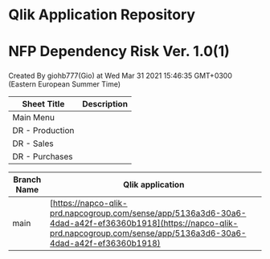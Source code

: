 # Qlik Application Repository 
# NFP Dependency Risk Ver. 1.0(1)
### 
Created By giohb777(Gio) at Wed Mar 31 2021 15:46:35 GMT+0300 (Eastern European Summer Time)




Sheet Title | Description
------------ | -------------
Main Menu|
DR - Production|
DR - Sales|
DR - Purchases|



Branch Name|Qlik application
---|---
main|[https://napco-qlik-prd.napcogroup.com/sense/app/5136a3d6-30a6-4dad-a42f-ef36360b1918](https://napco-qlik-prd.napcogroup.com/sense/app/5136a3d6-30a6-4dad-a42f-ef36360b1918)